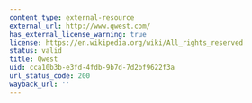 ```yaml
---
content_type: external-resource
external_url: http://www.qwest.com/
has_external_license_warning: true
license: https://en.wikipedia.org/wiki/All_rights_reserved
status: valid
title: Qwest
uid: cca10b3b-e3fd-4fdb-9b7d-7d2bf9622f3a
url_status_code: 200
wayback_url: ''
---
```

